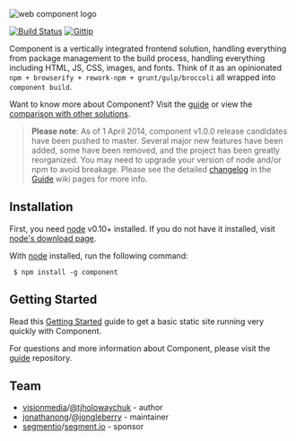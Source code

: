 
  ![web component logo](http://i49.tinypic.com/e7nj9v.png)

  [![Build Status](https://travis-ci.org/component/component.png)](https://travis-ci.org/component/component) [![Gittip](http://img.shields.io/gittip/jonathanong.png)](https://www.gittip.com/jonathanong/)

  Component is a vertically integrated frontend solution, handling everything from package management to the build process, handling everything including HTML, JS, CSS, images, and fonts. Think of it as an opinionated `npm + browserify + rework-npm + grunt/gulp/broccoli` all wrapped into `component build`.

  Want to know more about Component? Visit the [guide](https://github.com/component/guide) or view the [comparison with other solutions](https://github.com/component/guide/blob/master/component/vs.md).

> **Please note**: As of 1 April 2014, component v1.0.0 release candidates have been pushed to master. Several
major new features have been added, some have been removed, and the project has been greatly reorganized. You may need to upgrade your
version of node and/or npm to avoid breakage. Please see the detailed [changelog](https://github.com/component/guide/blob/master/changelogs/1.0.0.md) in the
[Guide](https://github.com/component/guide) wiki pages for more info.

## Installation

  First, you need [node](http://nodejs.org) v0.10+ installed. If you do not have it installed, visit [node's download page](http://nodejs.org/download/).

  With [node](http://nodejs.org) installed, run the following command:

     $ npm install -g component

## Getting Started

Read this [Getting Started](https://github.com/component/guide/blob/master/component/getting-started.md) guide to get a basic static site running very quickly with Component.

For questions and more information about Component, please visit the [guide](https://github.com/component/guide) repository.

## Team

- [visionmedia](https://github.com/visionmedia)/[@tjholowaychuk](https://twitter.com/tjholowaychuk) - author
- [jonathanong](https://github.com/jonathanong)/[@jongleberry](https://twitter.com/jongleberry) - maintainer
- [segmentio](https://github.com/segmentio)/[segment.io](https://segment.io) - sponsor
